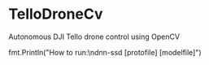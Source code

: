 # TelloDroneCv
Autonomous DJI Tello drone control using OpenCV

fmt.Println("How to run:\ndnn-ssd [protofile] [modelfile]")
